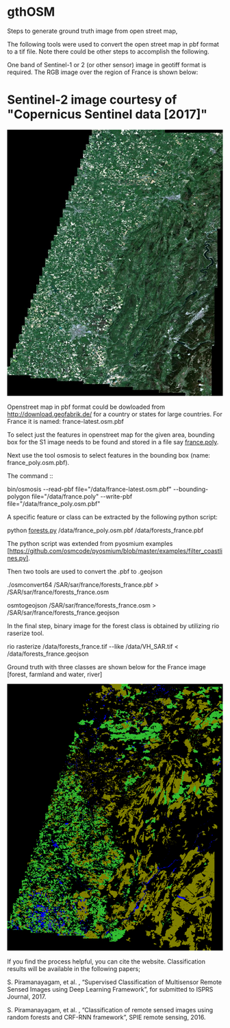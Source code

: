 # gthOSM

Steps to generate ground truth image from open street map,

The following tools were used to convert the open street map in pbf format to a tif file. Note there could be other steps to accomplish the following.


One band of Sentinel-1 or 2 (or other sensor) image in geotiff format is required. The RGB image over the region of France is shown below:

# Sentinel-2 image courtesy of "Copernicus Sentinel data [2017]"

![alt text](https://github.com/sankar19/gthOSM/blob/master/France1_RGB_rsz.jpg)


Openstreet map in pbf format could be dowloaded from http://download.geofabrik.de/ for a country or states for large countries.
For France it is named: france-latest.osm.pbf

To select just the features in openstreet map for the given area, bounding box for the S1 image needs to be found and stored in a file say [france.poly](https://github.com/sankar19/gthOSM/france.poly ).


Next use the tool osmosis to select features in the bounding box (name: france_poly.osm.pbf). 

The command ::

bin/osmosis --read-pbf file="/data/france-latest.osm.pbf" --bounding-polygon file="/data/france.poly" --write-pbf file="/data/france_poly.osm.pbf"


A specific feature or class can be extracted by the following python script: 

python [forests.py](https://github.com/sankar19/gthOSM/forests.py)  /data/france_poly.osm.pbf /data/forests_france.pbf

The python script was extended from pyosmium examples [https://github.com/osmcode/pyosmium/blob/master/examples/filter_coastlines.py].


Then two tools are used to convert the .pbf to .geojson

./osmconvert64 /SAR/sar/france/forests_france.pbf > /SAR/sar/france/forests_france.osm

osmtogeojson /SAR/sar/france/forests_france.osm > /SAR/sar/france/forests_france.geojson


In the final step, binary image for the forest class is obtained by utilizing rio raserize tool.

rio rasterize /data/forests_france.tif --like /data/VH_SAR.tif < /data/forests_france.geojson


Ground truth with three classes are shown below for the France image [forest, farmland and water, river]

![alt text](https://github.com/sankar19/gthOSM/blob/master/France1_gth_rsz.png)



If you find the process helpful, you can cite the website. Classification results will be available in the following papers;

S. Piramanayagam, et al. , “Supervised Classification of Multisensor Remote Sensed Images using Deep Learning Framework”, for submitted to ISPRS Journal, 2017.

S. Piramanayagam, et al. , “Classification of remote sensed images using random forests and CRF-RNN framework”, SPIE remote sensing, 2016.

